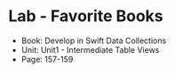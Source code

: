 #  Lab - Favorite Books

- Book: Develop in Swift Data Collections
- Unit: Unit1 - Intermediate Table Views
- Page: 157-159
